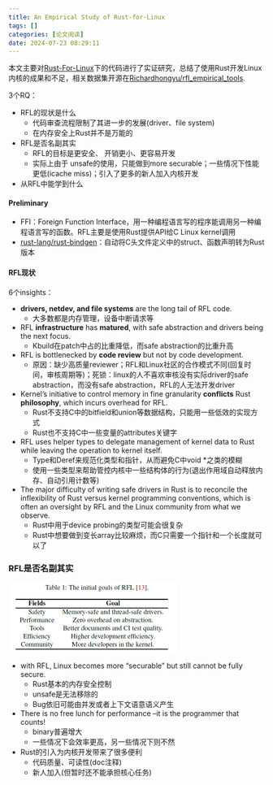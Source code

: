 ```yaml
---
title: An Empirical Study of Rust-for-Linux
tags: []
categories: [论文阅读]
date: 2024-07-23 08:29:11
---
```


本文主要对[Rust-For-Linux](https://github.com/Rust-for-Linux)下的代码进行了实证研究，总结了使用Rust开发Linux内核的成果和不足，相关数据集开源在[Richardhongyu/rfl_empirical_tools](https://github.com/Richardhongyu/rfl_empirical_tools).

3个RQ：

- RFL的现状是什么
  - 代码审查流程限制了其进一步的发展(driver、file system)
  - 在内存安全上Rust并不是万能的
- RFL是否名副其实
  - RFL的目标是更安全、 开销更小、更容易开发
  - 实际上由于 unsafe的使用，只能做到more securable；一些情况下性能更低(icache miss)；引入了更多的新人加入内核开发
- 从RFL中能学到什么

#### Preliminary

- FFI：Foreign Function Interface，用一种编程语言写的程序能调用另一种编程语言写的函数。RFL主要是使用Rust提供API给C Linux kernel调用
- [rust-lang/rust-bindgen](https://github.com/rust-lang/rust-bindgen)：自动将C头文件定义中的struct、函数声明转为Rust版本

#### RFL现状

6个insights：

- **drivers, netdev, and file systems** are the long tail of RFL code.
  - 大多数都是内存管理，设备中断请求等
- RFL **infrastructure** has **matured**, with safe abstraction and drivers being the next focus.
  - Kbuild在patch中占的比重降低，而safe abstraction的比重升高
- RFL is bottlenecked by **code review** but not by code development.
  - 原因：缺少高质量reviewer；RFL和Linux社区的合作模式不同(回复时间，审核周期等)；死锁：linux的人不喜欢审核没有实际driver的safe abstraction，而没有safe abstraction，RFL的人无法开发driver
- Kernel’s initiative to control memory in fine granularity **conflicts** Rust **philosophy**, which incurs overhead for RFL.
  - Rust不支持C中的bitfield和union等数据结构，只能用一些低效的实现方式
  - Rust也不支持C中一些变量的attributes关键字
- RFL uses helper types to delegate management of kernel data to Rust while leaving the operation to kernel itself.
  - Type和Deref来规范化类型和指针，从而避免C中void *之类的模糊
  - 使用一些类型来帮助管控内核中一些结构体的行为(退出作用域自动释放内存、自动引用计数等)
- The major difficulty of writing safe drivers in Rust is to reconcile the inflexibility of Rust versus kernel programming conventions, which is often an oversight by RFL and the Linux community from what we observe.
  - Rust中用于device probing的类型可能会很复杂
  - Rust中想要做到变长array比较麻烦，而C只需要一个指针和一个长度就可以了

### RFL是否名副其实

<img src="An-Empirical-Study-of-Rust-for-Linux/table 1.png" alt="image-20240723100429712" style="zoom:50%;" />

- with RFL, Linux becomes more “securable” but still cannot be fully secure.
  - Rust基本的内存安全控制
  - unsafe是无法移除的
  - Bug依旧可能由并发或者上下文语意语义产生
- There is no free lunch for performance –it is the programmer that counts!
  - binary普遍增大
  - 一些情况下会效率更高，另一些情况下则不然
- Rust的引入为内核开发带来了很多便利
  - 代码质量、可读性(doc注释)
  - 新人加入(但暂时还不能承担核心任务)

